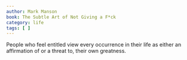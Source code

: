 ```yaml
---
author: Mark Manson
book: The Subtle Art of Not Giving a F*ck
category: life
tags: [ ]
---
```

People who feel entitled view every occurrence in their life as either an affirmation of or a threat to, their own greatness.